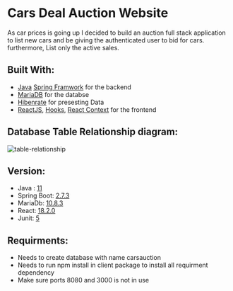 # Cars Deal Auction Website

As car prices is going up I decided to build an auction full stack application to list new cars and be giving the authenticated user to bid for cars. furthermore, List only the active sales.

## Built With:

- [Java]() [Spring Framwork]() for the backend
- [MariaDB]() for the databse
- [Hibenrate]() for presesting Data
- [ReactJS](), [Hooks](), [React Context]() for the frontend

## Database Table Relationship diagram:

![table-relationship](https://user-images.githubusercontent.com/36235992/196502431-a4a41202-3b45-4c4a-aabb-6a8c1314d67f.png)

## Version:

- Java : [11]()
- Spring Boot: [2.7.3]()
- MariaDb: [10.8.3]()
- React: [18.2.0]()
- Junit: [5]()

## Requirments:

- Needs to create database with name carsauction
- Needs to run npm install in client package to install all requirment dependency
- Make sure ports 8080 and 3000 is not in use
